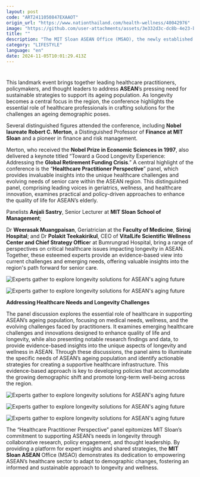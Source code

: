 ```yaml
---
layout: post
code: "ART2411050847EXAAOT"
origin_url: "https://www.nationthailand.com/health-wellness/40042976"
image: "https://github.com/user-attachments/assets/3e332d3c-dc8b-4e23-b323-6a87f69e1019"
title: ""
description: "The MIT Sloan ASEAN Office (MSAO), the newly established regional office of the MIT Sloan School of Management, hosts its inaugural conference in Bangkok, themed “Beyond Years: The Future of Longevity.”"
category: "LIFESTYLE"
language: "en"
date: 2024-11-05T10:01:29.413Z
---
```


# 









This landmark event brings together leading healthcare practitioners, policymakers, and thought leaders to address **ASEAN**’s pressing need for sustainable strategies to support its ageing population. As longevity becomes a central focus in the region, the conference highlights the essential role of healthcare professionals in crafting solutions for the challenges an ageing demographic poses.

Several distinguished figures attended the conference, including **Nobel laureate Robert C. Merton**, a Distinguished Professor of **Finance at MIT Sloan** and a pioneer in finance and risk management.

Merton, who received the **Nobel Prize in Economic Sciences in 1997**, also delivered a keynote titled “Toward a Good Longevity Experience: Addressing the **Global Retirement Funding Crisis**.” A central highlight of the conference is the “**Healthcare Practitioner Perspective**” panel, which provides invaluable insights into the unique healthcare challenges and evolving needs of senior care within the ASEAN region. This distinguished panel, comprising leading voices in geriatrics, wellness, and healthcare innovation, examines practical and policy-driven approaches to enhance the quality of life for ASEAN’s elderly.

Panelists **Anjali Sastry**, Senior Lecturer at **MIT Sloan School of Management**;

Dr **Weerasak Muangpaisan**, Geriatrician at the **Faculty of Medicine**, **Siriraj Hospital**; and Dr **Polakit Teekakirikul**, CEO of **VitalLife Scientific Wellness Center and Chief Strategy Office**r at Bumrungrad Hospital, bring a range of perspectives on critical healthcare issues impacting longevity in ASEAN. Together, these esteemed experts provide an evidence-based view into current challenges and emerging needs, offering valuable insights into the region's path forward for senior care.

  ![Experts gather to explore longevity solutions for ASEAN\'s aging future](https://github.com/user-attachments/assets/885827f3-1e24-4601-af0a-8bb821d8a44b)

  ![Experts gather to explore longevity solutions for ASEAN\'s aging future](https://media.nationthailand.com/uploads/images/contents/w1024/2024/11/pNznfGkJ0iEw6X9VM4Gd.webp?x-image-process=style/lg-webp)

**Addressing Healthcare Needs and Longevity Challenges**

The panel discussion explores the essential role of healthcare in supporting ASEAN’s ageing population, focusing on medical needs, wellness, and the evolving challenges faced by practitioners. It examines emerging healthcare challenges and innovations designed to enhance quality of life and longevity, while also presenting notable research findings and data, to provide evidence-based insights into the unique aspects of longevity and wellness in ASEAN. Through these discussions, the panel aims to illuminate the specific needs of ASEAN’s ageing population and identify actionable strategies for creating a supportive healthcare infrastructure. This evidence-based approach is key to developing policies that accommodate the growing demographic shift and promote long-term well-being across the region.

  ![Experts gather to explore longevity solutions for ASEAN\'s aging future](https://github.com/user-attachments/assets/9b86bea9-26ed-4b05-ae1b-68f42f247a57)

  ![Experts gather to explore longevity solutions for ASEAN\'s aging future](https://media.nationthailand.com/uploads/images/contents/w1024/2024/11/RsObdjnurmPG3R9R9se3.webp?x-image-process=style/lg-webp)

  ![Experts gather to explore longevity solutions for ASEAN\'s aging future](https://github.com/user-attachments/assets/8bcb42e2-05ab-423a-b84e-3fc187a9fc13)

The “Healthcare Practitioner Perspective” panel epitomizes MIT Sloan’s commitment to supporting ASEAN’s needs in longevity through collaborative research, policy engagement, and thought leadership. By providing a platform for expert insights and shared strategies, the **MIT Sloan ASEAN** Office (MSAO) demonstrates its dedication to empowering ASEAN’s healthcare sector to adapt to demographic changes, fostering an informed and sustainable approach to longevity and wellness.